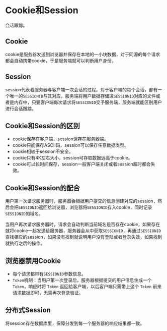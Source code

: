 # Cookie和Session

会话跟踪。

## Cookie

cookie是服务器发送到浏览器并保存在本地的一小块数据，对于同源的每个请求都会自动携带cookie，于是服务端就可以判断用户身份。

## Session

session代表着服务器与客户端一次会话的过程。对于客户端的每个会话，都有一个唯一的`SESSIONID`与其对应，服务端将用户数据存储进`SESSIONID`对应的文件或者是内存中，只要客户端每次请求将`SESSIONID`交予服务端，服务端就能区别用户进行会话跟踪。

## Cookie和Session的区别

- cookie保存在客户端，session保存在服务器端。
- cookie只能保存ASCII码，session可以保存任意数据类型。
- cookie相较于session不安全。
- cookie只有4K左右大小，session可存取数据远高于cookie。
- cookie可以长时间保存，session一般客户端关闭或者session超时都会失效。

## Cookie和Session的配合

用户第一次请求服务器时，服务器会根据用户提交的信息创建对应的session，然后会把`SESSIONID`返回给浏览器，浏览器将`SESSIONID`存入cookie，同时记录`SESSIONID`的域名。

当用户再次请求服务器时，请求会自动判断当前域名是否存在cookie，如果存在就将cookie一起发送给服务器，服务器会从中获取`SESSIONID`，再通过`SESSIONID`查找相应的session，如果没有找到就说明用户没有登陆或者登录失效，如果找到就执行之后的操作。

## 浏览器禁用Cookie

- 每个请求都带有`SESSIONID`参数信息。
- `Token`机制：当用户第一次登录后，服务器根据提交的用户信息生成一个 `Token`，响应时将 `Token` 返回给客户端，以后客户端只需带上这个 `Token` 前来请求数据即可，无需再次登录验证。

## 分布式Session

将session存在数据库里，保障分发到每一个服务器的响应结果都一致。